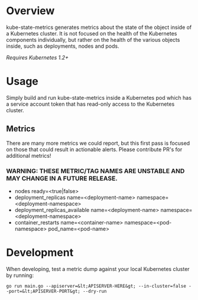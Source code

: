 # Overview

kube-state-metrics generates metrics about the state of the object inside of a
Kubernetes cluster. It is not focused on the health of the Kubernetes
components individually, but rather on the health of the various objects
inside, such as deployments, nodes and pods.

*Requires Kubernetes 1.2+*

# Usage

Simply build and run kube-state-metrics inside a Kubernetes pod which has a
service account token that has read-only access to the Kubernetes cluster.

## Metrics

There are many more metrics we could report, but this first pass is focused on
those that could result in actionable alerts. Please contribute PR's for
additional metrics!

### WARNING: THESE METRIC/TAG NAMES ARE UNSTABLE AND MAY CHANGE IN A FUTURE RELEASE.

* nodes ready=&lt;true|false&gt;
* deployment_replicas name=&lt;deployment-name&gt; namespace=&lt;deployment-namespace&gt;
* deployment_replicas_available name=&lt;deployment-name&gt; namespace=&lt;deployment-namespace&gt;
* container_restarts name=&lt;container-name&gt; namespace=&lt;pod-namespace&gt; pod_name=&lt;pod-name&gt;

# Development

When developing, test a metric dump against your local Kubernetes cluster by running:

```
go run main.go --apiserver=&lt;APISERVER-HERE&gt; --in-cluster=false --port=&lt;APISERVER-PORT&gt; --dry-run
```
